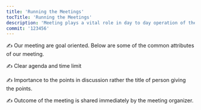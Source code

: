 ```yaml
---
title: 'Running the Meetings'
tocTitle: 'Running the Meetings'
description: 'Meeting plays a vital role in day to day operation of the company'
commit: '123456'
---
```


✍️ Our meeting are goal oriented. Below are some of the common attributes of our meeting.

✍️ Clear agenda and time limit

✍️ Importance to the points in discussion rather the title of person giving the points.

✍️ Outcome of the meeting is shared immediately by the meeting organizer.

<!-- ## Sub Heading

✍️Coming soon: Please watch this space for more updates from our team. Thanks for the patience! -->

<!-- <!--
![default and pinned tasks](/placeholders/banner.png)

```javascript
code or syntax
```

<div class="aside">
<a href=""><b>Links</b></a>
</div>
-->
